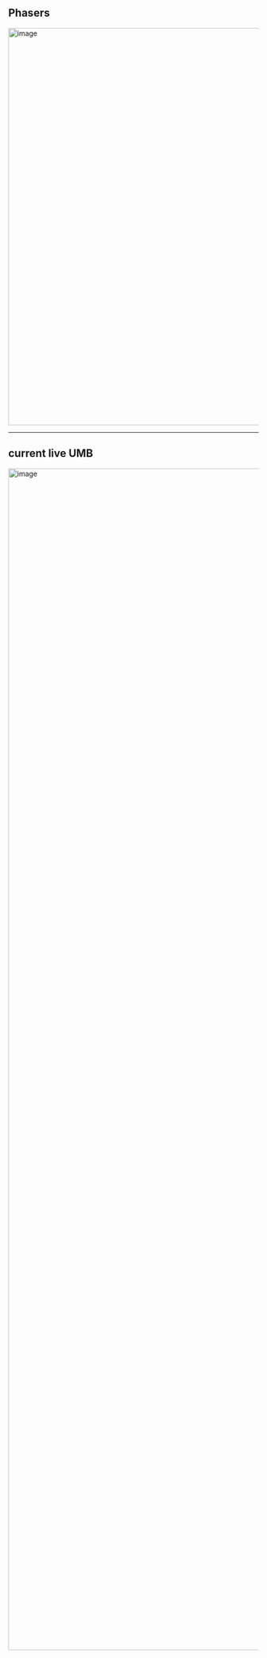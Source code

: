 ## Phasers

<img height="800" alt="image" src="https://github.com/user-attachments/assets/51001f01-8206-449c-a3f1-2f8124009845" />

---

## current live UMB

<img width="2379" height="2380" alt="image" src="https://github.com/user-attachments/assets/9272f0f1-349f-468f-b833-86d9d5ee2a73" />
